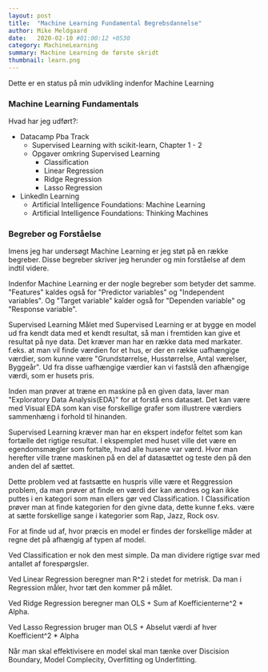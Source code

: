 ```yaml
---
layout: post
title:  "Machine Learning Fundamental Begrebsdannelse"
author: Mike Meldgaard
date:   2020-02-10 #01:00:12 +0530
category: MachineLearning
summary: Machine Learning de første skridt
thumbnail: learn.png
---
```

Dette er en status på min udvikling indenfor Machine Learning

### Machine Learning Fundamentals

Hvad har jeg udført?:
- Datacamp Pba Track
    - Supervised Learning with scikit-learn, Chapter 1 - 2
    - Opgaver omkring Supervised Learning
        - Classification
        - Linear Regression
        - Ridge Regression
        - Lasso Regression
- LinkedIn Learning
    - Artificial Intelligence Foundations: Machine Learning
    - Artificial Intelligence Foundations: Thinking Machines

### Begreber og Forståelse
Imens jeg har undersøgt Machine Learning er jeg støt på en række begreber. Disse begreber skriver jeg herunder og min forståelse af dem indtil videre.

Indenfor Machine Learning er der nogle begreber som betyder det samme.
"Features" kaldes også for "Predictor variables" og "Independent variables".
Og "Target variable" kalder også for "Dependen variable" og "Response variable".

Supervised Learning
Målet med Supervised Learning er at bygge en model ud fra kendt data med et kendt resultat, så man i fremtiden kan give et resultat på nye data. Det kræver man har en række data med markater. f.eks. at man vil finde værdien for et hus, er der en række uafhængige værdier, som kunne være "Grundstørrelse, Husstørrelse, Antal værelser, Byggeår". Ud fra disse uafhængige værdier kan vi fastslå den afhængige værdi, som er husets pris.

Inden man prøver at træne en maskine på en given data, laver man "Exploratory Data Analysis(EDA)" for at forstå ens datasæt. Det kan være med Visual EDA som kan vise forskellige grafer som illustrere værdiers sammenhæng i forhold til hinanden.

Supervised Learning kræver man har en ekspert indefor feltet som kan fortælle det rigtige resultat. I ekspemplet med huset ville det være en egendomsmægler som fortalte, hvad alle husene var værd. Hvor man herefter ville træne maskinen på en del af datasættet og teste den på den anden del af sættet.

Dette problem ved at fastsætte en huspris ville være et Reggression problem, da man prøver at finde en værdi der kan ændres og kan ikke puttes i en kategori som man ellers gør ved Classification. I Classification prøver man at finde kategorien for den givne data, dette kunne f.eks. være at sætte forskellige sange i kategorier som Rap, Jazz, Rock osv.

For at finde ud af, hvor præcis en model er findes der forskellige måder at regne det på afhængig af typen af model.

Ved Classification er nok den mest simple. Da man dividere rigtige svar med antallet af forespørgsler.

Ved Linear Regression beregner man R^2 i stedet for metrisk. Da man i Regression måler, hvor tæt den kommer på målet.

Ved Ridge Regression beregner man OLS + Sum af Koefficienterne^2 * Alpha.

Ved Lasso Regression bruger man OLS + Abselut værdi af hver Koefficient^2 * Alpha

Når man skal effektivisere en model skal man tænke over Discision Boundary, Model Complecity, Overfitting og Underfitting.